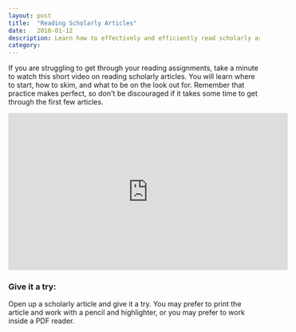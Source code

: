 ```yaml
---
layout: post
title:  "Reading Scholarly Articles"
date:   2010-01-12
description: Learn how to effectively and efficiently read scholarly articles so that you can get the most out of your time and effort! 
category: 
---
```


<p>If you are struggling to get through your reading assignments, take a minute to watch this short video on reading scholarly articles. You will learn where to start, how to skim, and what to be on the look out for. Remember that practice makes perfect, so don't be discouraged if it takes some time to get through the first few articles.</p>

<div class="video-container">
    <iframe width="560" height="315" src="https://ucla.box.com/s/ef2zk53drfl7z0ap90jm5uoeh0zdzjbj" frameborder="0" allowfullscreen></iframe>
</div>

### Give it a try:

<p class="flow-text">Open up a scholarly article and give it a try. You may prefer to print the article and work with a pencil and highlighter, or you may prefer to work inside a PDF reader.</p>
